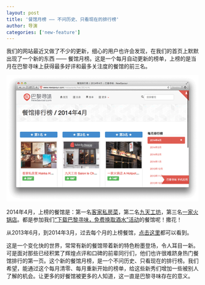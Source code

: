 ```yaml
---
layout: post
title: '餐馆月榜 —— 不问历史、只看现在的排行榜'
author: 导演
categories: ['new-feature']
---
```


我们的网站最近又做了不少的更新，细心的用户也许会发现，在我们的首页上默默出现了一个新的东西 —— 餐馆月榜。这是一个每月自动更新的榜单，上榜的是当月在巴黎寻味上获得最多好评和最多关注度的餐馆的前三名。

![餐馆月榜](/blog/img/2014-05-08/top_restaurants.png)

2014年4月，上榜的餐馆是：第一名[客家私房菜](http://www.newsavour.com/restaurants/detail/433/)，第二名[九天工坊](http://www.newsavour.com/restaurants/detail/400/)，第三名[一家火锅店](http://www.newsavour.com/restaurants/detail/360/)。都是参加我们[“下载巴黎寻味，免费换取酒水”活动](/blog/2014/04/14/free-drink/)的餐馆呢！撒花！

从2013年6月，到2014年3月，过去每个月的上榜餐馆，[点击这里](http://www.newsavour.com/restaurants/hot/)都可以看到。

这是一个变化快的世界，常常有新的餐馆带着新的特色粉墨登场，令人耳目一新。可是面对那些已经积累了辉煌点评和口碑的前辈同行们，他们也许很难跻身热门餐馆排行的第一页。这个新的餐馆月榜，是一个不问历史、只看现在的排行榜。我们希望，能通过这个每月清零、每月重新开始的榜单，给这些新秀们增加一些被别人了解的机会。让更多的好餐馆被更多的人知道，这一直是巴黎寻味存在的意义。

